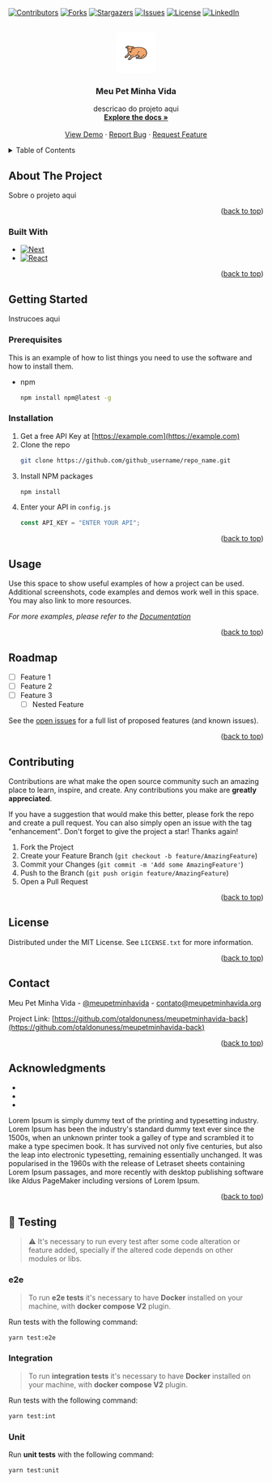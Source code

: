 <a name="readme-top"></a>

[![Contributors][contributors-shield]][contributors-url]
[![Forks][forks-shield]][forks-url]
[![Stargazers][stars-shield]][stars-url]
[![Issues][issues-shield]][issues-url]
[![License][license-shield]][license-url]
[![LinkedIn][linkedin-shield]][linkedin-url]

<!-- [![LinkedIn][linkedin-shield]][linkedin-url] -->

<br />
<div align="center">
  <a href="https://github.com/otaldonuness/meupetminhavida-back">
    <img src="assets/images/logo.png" alt="Logo" width="80" height="80">
  </a>

<h3 align="center">Meu Pet Minha Vida</h3>

  <p align="center">
    descricao do projeto aqui
    <br />
    <a href="https://github.com/otaldonuness/meupetminhavida-back"><strong>Explore the docs »</strong></a>
    <br />
    <br />
    <a href="https://github.com/otaldonuness/meupetminhavida-back">View Demo</a>
    ·
    <a href="https://github.com/otaldonuness/meupetminhavida-back/issues">Report Bug</a>
    ·
    <a href="https://github.com/otaldonuness/meupetminhavida-back/issues">Request Feature</a>
  </p>
</div>

<!-- TABLE OF CONTENTS -->
<details>
  <summary>Table of Contents</summary>
  <ol>
    <li>
      <a href="#about-the-project">About The Project</a>
      <ul>
        <li><a href="#built-with">Built With</a></li>
      </ul>
    </li>
    <li>
      <a href="#getting-started">Getting Started</a>
      <ul>
        <li><a href="#prerequisites">Prerequisites</a></li>
        <li><a href="#installation">Installation</a></li>
      </ul>
    </li>
    <li><a href="#usage">Usage</a></li>
    <li><a href="#roadmap">Roadmap</a></li>
    <li><a href="#contributing">Contributing</a></li>
    <li><a href="#license">License</a></li>
    <li><a href="#contact">Contact</a></li>
    <li><a href="#acknowledgments">Acknowledgments</a></li>
  </ol>
</details>

## About The Project

<!-- [![Product Name Screen Shot][product-screenshot]](https://example.com) -->

Sobre o projeto aqui

<p align="right">(<a href="#readme-top">back to top</a>)</p>

### Built With

- [![Next][Next.js]][Next-url]
- [![React][React.js]][React-url]

<p align="right">(<a href="#readme-top">back to top</a>)</p>

## Getting Started

Instrucoes aqui

### Prerequisites

This is an example of how to list things you need to use the software and how to install them.

- npm
  ```sh
  npm install npm@latest -g
  ```

### Installation

1. Get a free API Key at [https://example.com](https://example.com)
2. Clone the repo
   ```sh
   git clone https://github.com/github_username/repo_name.git
   ```
3. Install NPM packages
   ```sh
   npm install
   ```
4. Enter your API in `config.js`
   ```js
   const API_KEY = "ENTER YOUR API";
   ```

<p align="right">(<a href="#readme-top">back to top</a>)</p>

<!-- USAGE EXAMPLES -->

## Usage

Use this space to show useful examples of how a project can be used. Additional screenshots, code examples and demos work well in this space. You may also link to more resources.

_For more examples, please refer to the [Documentation](https://example.com)_

<p align="right">(<a href="#readme-top">back to top</a>)</p>

<!-- ROADMAP -->

## Roadmap

- [ ] Feature 1
- [ ] Feature 2
- [ ] Feature 3
  - [ ] Nested Feature

See the [open issues](https://github.com/otaldonuness/meupetminhavida-back/issues) for a full list of proposed features (and known issues).

<p align="right">(<a href="#readme-top">back to top</a>)</p>

<!-- CONTRIBUTING -->

## Contributing

Contributions are what make the open source community such an amazing place to learn, inspire, and create. Any contributions you make are **greatly appreciated**.

If you have a suggestion that would make this better, please fork the repo and create a pull request. You can also simply open an issue with the tag "enhancement".
Don't forget to give the project a star! Thanks again!

1. Fork the Project
2. Create your Feature Branch (`git checkout -b feature/AmazingFeature`)
3. Commit your Changes (`git commit -m 'Add some AmazingFeature'`)
4. Push to the Branch (`git push origin feature/AmazingFeature`)
5. Open a Pull Request

<p align="right">(<a href="#readme-top">back to top</a>)</p>

<!-- LICENSE -->

## License

Distributed under the MIT License. See `LICENSE.txt` for more information.

<p align="right">(<a href="#readme-top">back to top</a>)</p>

<!-- CONTACT -->

## Contact

Meu Pet Minha Vida - [@meupetminhavida](https://twitter.com/meupetminhavida) - contato@meupetminhavida.org

Project Link: [https://github.com/otaldonuness/meupetminhavida-back](https://github.com/otaldonuness/meupetminhavida-back)

<p align="right">(<a href="#readme-top">back to top</a>)</p>

## Acknowledgments

- []()
- []()
- []()

Lorem Ipsum is simply dummy text of the printing and typesetting industry. Lorem Ipsum has been the industry's standard dummy text ever since the 1500s, when an unknown printer took a galley of type and scrambled it to make a type specimen book. It has survived not only five centuries, but also the leap into electronic typesetting, remaining essentially unchanged. It was popularised in the 1960s with the release of Letraset sheets containing Lorem Ipsum passages, and more recently with desktop publishing software like Aldus PageMaker including versions of Lorem Ipsum.

<p align="right">(<a href="#readme-top">back to top</a>)</p>

[contributors-shield]: https://img.shields.io/github/contributors/otaldonuness/meupetminhavida-back.svg?style=for-the-badge
[contributors-url]: https://github.com/otaldonuness/meupetminhavida-back/graphs/contributors
[forks-shield]: https://img.shields.io/github/forks/otaldonuness/meupetminhavida-back.svg?style=for-the-badge
[forks-url]: https://github.com/otaldonuness/meupetminhavida-back/network/members
[stars-shield]: https://img.shields.io/github/stars/otaldonuness/meupetminhavida-back.svg?style=for-the-badge
[stars-url]: https://github.com/otaldonuness/meupetminhavida-back/stargazers
[issues-shield]: https://img.shields.io/github/issues/otaldonuness/meupetminhavida-back.svg?style=for-the-badge
[issues-url]: https://github.com/otaldonuness/meupetminhavida-back/issues
[license-shield]: https://img.shields.io/github/license/otaldonuness/meupetminhavida-back.svg?style=for-the-badge
[license-url]: https://github.com/otaldonuness/meupetminhavida-back/blob/master/LICENSE.txt
[linkedin-shield]: https://img.shields.io/badge/-LinkedIn-black.svg?style=for-the-badge&logo=linkedin&colorB=555
[linkedin-url]: https://linkedin.com/in/linkedin_username
[product-screenshot]: images/screenshot.png
[Next.js]: https://img.shields.io/badge/next.js-000000?style=for-the-badge&logo=nextdotjs&logoColor=white
[Next-url]: https://nextjs.org/
[React.js]: https://img.shields.io/badge/React-20232A?style=for-the-badge&logo=react&logoColor=61DAFB
[React-url]: https://reactjs.org/

## 🧪 Testing

> ⚠️ It's necessary to run every test after some code alteration or feature added, specially if the altered code depends on other modules or libs.

### e2e

> To run **e2e tests** it's necessary to have **Docker** installed on your machine, with **docker compose V2** plugin.

Run tests with the following command:

```bash
yarn test:e2e
```

### Integration

> To run **integration tests** it's necessary to have **Docker** installed on your machine, with **docker compose V2** plugin.

Run tests with the following command:

```bash
yarn test:int
```

### Unit

Run **unit tests** with the following command:

```bash
yarn test:unit
```
